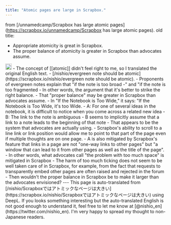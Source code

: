 ```yaml
---
title: "Atomic pages are large in Scrapbox."
---
```


from [/unnamedcamp/Scrapbox has large atomic pages](https://scrapbox.io/unnamedcamp/Scrapbox has large atomic pages).
old title:
- Appropriate atomicity is great in Scrapbox.
- The proper balance of atomicity is greater in Scrapbox than advocates assume.

<img src='https://scrapbox.io/api/pages/unnamedcamp/nishio/icon' alt='/unnamedcamp/nishio.icon' height="19.5"/>
    - The concept of [[atomic]] didn't feel right to me, so I translated the original English text.
- [/nishio/evergreen note should be atomic](https://scrapbox.io/nishio/evergreen note should be atomic).
    - Proponents of evergreen notes explain that "if the note is too broad -" and "if the note is too fragmented
    - In other words, the argument that it's better to strike the right balance.
    - That "proper balance" may be greater in Scrapbox than advocates assume.
    - In "If the Notebook is Too Wide," it says: "If the Notebook is Too Wide, it's too Wide.
        - A: For one of several ideas in the notebook, it is difficult to notice when you come across a related new idea
        - B: The link to the note is ambiguous
        - B seems to implicitly assume that a link to a note leads to the beginning of that note
            - That appears to be the system that advocates are actually using.
        - Scrapbox's ability to scroll to a line link or link position would allow me to point to that part of the page even if multiple thoughts are on one page.
        - A is also mitigated by Scrapbox's feature that links in a page are not "one-way links to other pages" but "a window that can lead to it from other pages as well as the title of the page".
    - In other words, what advocates call "the problem with too much space" is mitigated in Scrapbox
        - The harm of too much ticking does not seem to be well taken care of in Scrapbox, for example, from the fact that requests to transparently embed other pages are often raised and rejected in the forum
        - Then wouldn't the proper balance in Scrapbox be to make it larger than the advocates envisioned?
---
This page is auto-translated from [/nishio/Scrapboxではアトミックなページは大きい](https://scrapbox.io/nishio/Scrapboxではアトミックなページは大きい) using DeepL. If you looks something interesting but the auto-translated English is not good enough to understand it, feel free to let me know at [@nishio_en](https://twitter.com/nishio_en). I'm very happy to spread my thought to non-Japanese readers.